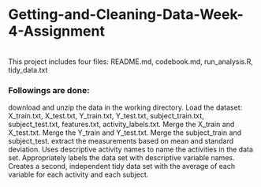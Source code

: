 <h1>Getting-and-Cleaning-Data-Week-4-Assignment</h1>
<br>
This project includes four files: README.md, codebook.md, run_analysis.R, tidy_data.txt

<h3>Followings are done:</h3>

download and unzip the data in the working directory.
Load the dataset: X_train.txt, X_test.txt, Y_train.txt, Y_test.txt, subject_train.txt, subject_test.txt, features.txt, activity_labels.txt.
Merge the X_train and X_test.txt.
Merge the Y_train and Y_test.txt.
Merge the subject_train and subject_test.
extract the measurements based on mean and standard deviation.
Uses descriptive activity names to name the activities in the data set.
Appropriately labels the data set with descriptive variable names.
Creates a second, independent tidy data set with the average of each variable for each activity and each subject.
